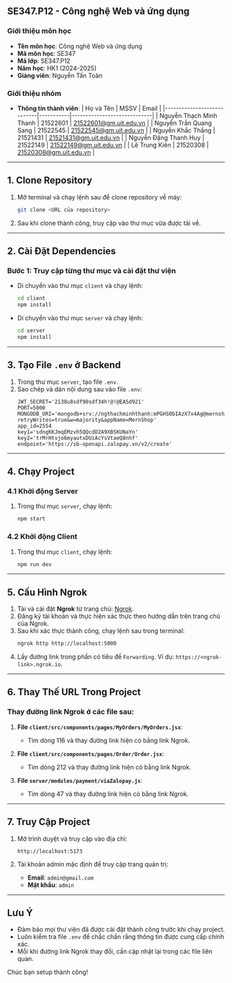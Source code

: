 ## SE347.P12 - Công nghệ Web và ứng dụng

### Giới thiệu môn học
- **Tên môn học**: Công nghệ Web và ứng dụng
- **Mã môn học**: SE347
- **Mã lớp**: SE347.P12
- **Năm học**: HK1 (2024-2025)
- **Giảng viên**: Nguyễn Tấn Toàn

### Giới thiệu nhóm
- **Thông tin thành viên**:
  | Họ và Tên                  | MSSV      | Email                       |
  |----------------------------|-----------|-----------------------------|
  | Nguyễn Thạch Minh Thanh   | 21522601  | 21522601@gm.uit.edu.vn      |
  | Nguyễn Trần Quang Sang    | 21522545  | 21522545@gm.uit.edu.vn      |
  | Nguyễn Khắc Thắng         | 21521431  | 21521431@gm.uit.edu.vn      |
  | Nguyễn Đặng Thanh Huy     | 21522149  | 21522149@gm.uit.edu.vn      |
  | Lê Trung Kiên             | 21520308  | 21520308@gm.uit.edu.vn      |

---

## 1. Clone Repository

1. Mở terminal và chạy lệnh sau để clone repository về máy:
   ```bash
   git clone <URL của repository>
   ```
2. Sau khi clone thành công, truy cập vào thư mục vừa được tải về.

---

## 2. Cài Đặt Dependencies

### Bước 1: Truy cập từng thư mục và cài đặt thư viện

- Di chuyển vào thư mục `client` và chạy lệnh:
  ```bash
  cd client
  npm install
  ```
- Di chuyển vào thư mục `server` và chạy lệnh:
  ```bash
  cd server
  npm install
  ```

---

## 3. Tạo File `.env` ở Backend

1. Trong thư mục `server`, tạo file `.env`.
2. Sao chép và dán nội dung sau vào file `.env`:
   ```env
   JWT_SECRET='2138u8sdf90sdf34h!@!@EASd921'
   PORT=5000
   MONGODB_URI='mongodb+srv://ngthachminhthanh:mPGHS0bIAzX7x4Ag@mernshop.pqlnr.mongodb.net/mydb?retryWrites=true&w=majority&appName=MernShop'
   app_id=2554
   key1='sdngKKJmqEMzvh5QQcdD2A9XBSKUNaYn'
   key2='trMrHtvjo6myautxDUiAcYsVtaeQ8nhf'
   endpoint='https://sb-openapi.zalopay.vn/v2/create'
   ```

---

## 4. Chạy Project

### 4.1 Khởi động Server
1. Trong thư mục `server`, chạy lệnh:
   ```bash
   npm start
   ```

### 4.2 Khởi động Client
1. Trong thư mục `client`, chạy lệnh:
   ```bash
   npm run dev
   ```

---

## 5. Cấu Hình Ngrok

1. Tải và cài đặt **Ngrok** từ trang chủ: [Ngrok](https://ngrok.com).
2. Đăng ký tài khoản và thực hiện xác thực theo hướng dẫn trên trang chủ của Ngrok.
3. Sau khi xác thực thành công, chạy lệnh sau trong terminal:
   ```bash
   ngrok http http://localhost:5000
   ```
4. Lấy đường link trong phần có tiêu đề `Forwarding`. Ví dụ: `https://<ngrok-link>.ngrok.io`.

---

## 6. Thay Thế URL Trong Project

### Thay đường link Ngrok ở các file sau:

1. **File `client/src/components/pages/MyOrders/MyOrders.jsx`**:
   - Tìm dòng 116 và thay đường link hiện có bằng link Ngrok.

2. **File `client/src/components/pages/Order/Order.jsx`**:
   - Tìm dòng 212 và thay đường link hiện có bằng link Ngrok.

3. **File `server/modules/payment/viaZalopay.js`**:
   - Tìm dòng 47 và thay đường link hiện có bằng link Ngrok.

---

## 7. Truy Cập Project

1. Mở trình duyệt và truy cập vào địa chỉ:
   ```
   http://localhost:5173
   ```

2. Tài khoản admin mặc định để truy cập trang quản trị:
   - **Email**: `admin@gmail.com`
   - **Mật khẩu**: `admin`

---

## Lưu Ý
- Đảm bảo mọi thư viện đã được cài đặt thành công trước khi chạy project.
- Luôn kiểm tra file `.env` để chắc chắn rằng thông tin được cung cấp chính xác.
- Mỗi khi đường link Ngrok thay đổi, cần cập nhật lại trong các file liên quan.

Chúc bạn setup thành công!
